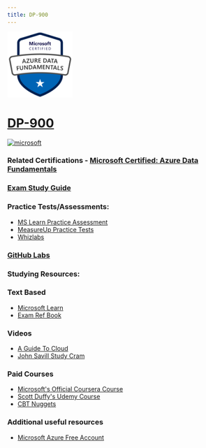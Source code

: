 ```yaml
---
title: DP-900
---
```


<img src="/Images/certs/dp-900.png" width="150" height="150">

# [DP-900](https://learn.microsoft.com/certifications/exams/dp-900)

<a href='https://learn.microsoft.com/en-us/certifications/browse/?type=fundamentals' target="_blank"><img alt='microsoft' src='https://img.shields.io/badge/fundamentals-100000?style=for-the-badge&logo=microsoft&logoColor=white&labelColor=0078D4&color=212221'/></a> 



### Related Certifications - [Microsoft Certified: Azure Data Fundamentals](https://learn.microsoft.com/en-us/certifications/azure-data-fundamentals)

### [Exam Study Guide](https://aka.ms/dp900-studyguide)

### Practice Tests/Assessments:
- [MS Learn Practice Assessment](https://learn.microsoft.com/certifications/exams/dp-900/practice/assessment?assessment-type=practice&assessmentId=24)
- [MeasureUp Practice Tests](https://www.measureup.com/microsoft-practice-test-dp-900-microsoft-azure-data-fundamentals.html)
- [Whizlabs](https://www.whizlabs.com/microsoft-azure-certification-dp-900)

### [GitHub Labs](https://aka.ms/dp900labs)

### Studying Resources:

### Text Based 
- [Microsoft Learn](https://learn.microsoft.com/en-us/certifications/exams/dp-900)
- [Exam Ref Book](https://www.microsoftpressstore.com/store/exam-ref-dp-900-microsoft-azure-data-fundamentals-9780137252169)
### Videos
- [A Guide To Cloud](https://www.youtube.com/watch?v=XbV0Di5ggvY&pp=ygUNZHAgOTAwIGNvdXJzZQ%3D%3D)
- [John Savill Study Cram](https://www.youtube.com/watch?v=0gtpasITVnk&pp=ygUYZHAgOTAwIGNvdXJzZSBzdHVkeSBjcmFt)
### Paid Courses
- [Microsoft's Official Coursera Course](https://www.coursera.org/specializations/microsoft-azure-dp-900-data-fundamentals)
- [Scott Duffy's Udemy Course](https://www.udemy.com/course/dp900-azure)
- [CBT Nuggets](https://www.cbtnuggets.com/it-training/microsoft-azure/data-fundamentals)
### Additional useful resources
- [Microsoft Azure Free Account](https://azure.microsoft.com/en-us/offers/ms-azr-0044p)
